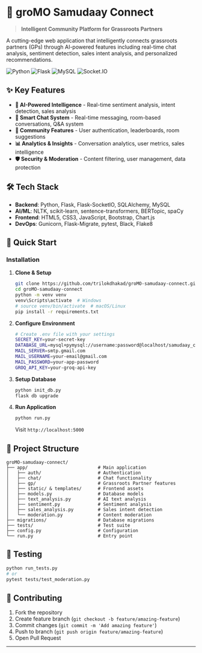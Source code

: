 # 🚀 groMO Samudaay Connect

> **Intelligent Community Platform for Grassroots Partners**

A cutting-edge web application that intelligently connects grassroots partners (GPs) through AI-powered features including real-time chat analysis, sentiment detection, sales intent analysis, and personalized recommendations.

![Python](https://img.shields.io/badge/Python-3.8+-blue.svg)
![Flask](https://img.shields.io/badge/Flask-2.3.3-green.svg)
![MySQL](https://img.shields.io/badge/MySQL-8.0+-orange.svg)
![Socket.IO](https://img.shields.io/badge/Socket.IO-5.3.6-purple.svg)

## ✨ Key Features

- **🤖 AI-Powered Intelligence** - Real-time sentiment analysis, intent detection, sales analysis
- **💬 Smart Chat System** - Real-time messaging, room-based conversations, Q&A system
- **👥 Community Features** - User authentication, leaderboards, room suggestions
- **📊 Analytics & Insights** - Conversation analytics, user metrics, sales intelligence
- **🛡️ Security & Moderation** - Content filtering, user management, data protection

## 🛠️ Tech Stack

- **Backend**: Python, Flask, Flask-SocketIO, SQLAlchemy, MySQL
- **AI/ML**: NLTK, scikit-learn, sentence-transformers, BERTopic, spaCy
- **Frontend**: HTML5, CSS3, JavaScript, Bootstrap, Chart.js
- **DevOps**: Gunicorn, Flask-Migrate, pytest, Black, Flake8

## 🚀 Quick Start

### Installation

1. **Clone & Setup**
   ```bash
   git clone https://github.com/trilokdhakad/groMO-samudaay-connect.git
   cd groMO-samudaay-connect
   python -m venv venv
   venv\Scripts\activate  # Windows
   # source venv/bin/activate  # macOS/Linux
   pip install -r requirements.txt
   ```

2. **Configure Environment**
   ```bash
   # Create .env file with your settings
   SECRET_KEY=your-secret-key
   DATABASE_URL=mysql+pymysql://username:password@localhost/samudaay_connect
   MAIL_SERVER=smtp.gmail.com
   MAIL_USERNAME=your-email@gmail.com
   MAIL_PASSWORD=your-app-password
   GROQ_API_KEY=your-groq-api-key
   ```

3. **Setup Database**
   ```bash
   python init_db.py
   flask db upgrade
   ```

4. **Run Application**
   ```bash
   python run.py
   ```
   Visit `http://localhost:5000`

## 📁 Project Structure

```
groMO-samudaay-connect/
├── app/                          # Main application
│   ├── auth/                     # Authentication
│   ├── chat/                     # Chat functionality
│   ├── gp/                       # Grassroots Partner features
│   ├── static/ & templates/      # Frontend assets
│   ├── models.py                 # Database models
│   ├── text_analysis.py          # AI text analysis
│   ├── sentiment.py              # Sentiment analysis
│   ├── sales_analysis.py         # Sales intent detection
│   └── moderation.py             # Content moderation
├── migrations/                   # Database migrations
├── tests/                        # Test suite
├── config.py                     # Configuration
└── run.py                        # Entry point
```

## 🧪 Testing

```bash
python run_tests.py
# or
pytest tests/test_moderation.py
```

## 🤝 Contributing

1. Fork the repository
2. Create feature branch (`git checkout -b feature/amazing-feature`)
3. Commit changes (`git commit -m 'Add amazing feature'`)
4. Push to branch (`git push origin feature/amazing-feature`)
5. Open Pull Request


---
